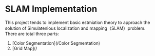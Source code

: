 # SLAM Implementation

This project tends to implement basic estmiation theory to approach the solution of Simulatenious localization and mapping（SLAM）problem.<br>
There are total three parts:<br>
1. [Color Segmentation](/Color Segmentation) <br>
2. [Grid Map](/

